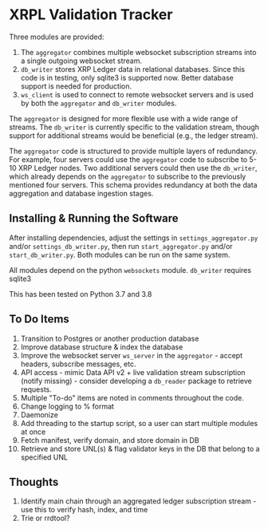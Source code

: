 # XRPL Validation Tracker
Three modules are provided:
1. The `aggregator` combines multiple websocket subscription streams into a single outgoing websocket stream.
2. `db_writer` stores XRP Ledger data in relational databases. Since this code is in testing, only sqlite3 is supported now. Better database support is needed for production.
3. `ws_client` is used to connect to remote websocket servers and is used by both the `aggregator` and `db_writer` modules.

The `aggregator` is designed for more flexible use with a wide range of streams. The `db_writer` is currently specific to the validation stream, though support for additional streams would be beneficial (e.g., the ledger stream).

The `aggregator` code is structured to provide multiple layers of redundancy. For example, four servers could use the `aggregator` code to subscribe to 5-10 XRP Ledger nodes. Two additional servers could then use the `db_writer`, which already depends on the `aggregator` to subscribe to the previously mentioned four servers. This schema provides redundancy at both the data aggregation and database ingestion stages.

## Installing & Running the Software
After installing dependencies, adjust the settings in `settings_aggregator.py` and/or `settings_db_writer.py`, then run `start_aggregator.py` and/or `start_db_writer.py`. Both modules can be run on the same system.

All modules depend on the python `websockets` module.
`db_writer` requires sqlite3

This has been tested on Python 3.7 and 3.8

## To Do Items
1. Transition to Postgres or another production database
2. Improve database structure & index the database
3. Improve the websocket server `ws_server` in the `aggregator` - accept headers, subscribe messages, etc.
4. API access - mimic Data API v2 + live validation stream subscription (notify missing) - consider developing a `db_reader` package to retrieve requests.
5. Multiple "To-do" items are noted in comments throughout the code.
6. Change logging to % format
7. Daemonize
8. Add threading to the startup script, so a user can start multiple modules at once
9. Fetch manifest, verify domain, and store domain in DB
10. Retrieve and store UNL(s) & flag validator keys in the DB that belong to a specified UNL

## Thoughts
1. Identify main chain through an aggregated ledger subscription stream - use this to verify hash, index, and time
2. Trie or rrdtool?
